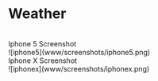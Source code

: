 # Weather
<br />
Iphone 5 Screenshot
<br />
![iphone5](www/screenshots/iphone5.png)
<br />
Iphone X Screenshot
<br />
![iphonex](www/screenshots/iphonex.png)
